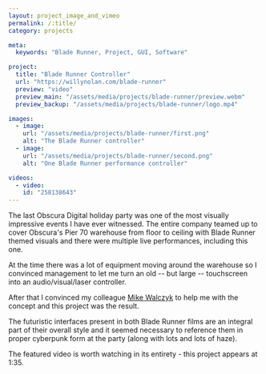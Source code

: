 ```yaml
---
layout: project_image_and_vimeo
permalink: /:title/
category: projects

meta:
  keywords: "Blade Runner, Project, GUI, Software"

project:
  title: "Blade Runner Controller"
  url: "https://willynolan.com/blade-runner"
  preview: "video"
  preview_main: "/assets/media/projects/blade-runner/preview.webm"
  preview_backup: "/assets/media/projects/blade-runner/logo.mp4"

images:
  - image:
    url: "/assets/media/projects/blade-runner/first.png"
    alt: "The Blade Runner controller"
  - image:
    url: "/assets/media/projects/blade-runner/second.png"
    alt: "One Blade Runner performance controller"

videos:
  - video:
    id: "258138643"
---
```

<p>
The last Obscura Digital holiday party was one of the most visually impressive events I have ever witnessed.  The entire 
company teamed up to cover Obscura's Pier 70 warehouse from floor to ceiling with Blade Runner themed visuals and there
were multiple live performances, including this one.
</p>

<p>
At the time there was a lot of equipment moving around the warehouse so I convinced management to let me turn an old 
-- but large -- touchscreen into an audio/visual/laser controller. 
</p>

<p>
After that I convinced my colleague <a href="http://www.michaelwalczyk.com/">Mike Walczyk</a> 
to help me with the concept and this project was the result.
</p>

<p>
The futuristic interfaces present in both Blade Runner films are an integral part of their overall style and
it seemed necessary to reference them in proper cyberpunk form at the party (along with lots and lots of haze).
</p>

<p>
The featured video is worth watching in its entirety - this project appears at 1:35.
</p>

